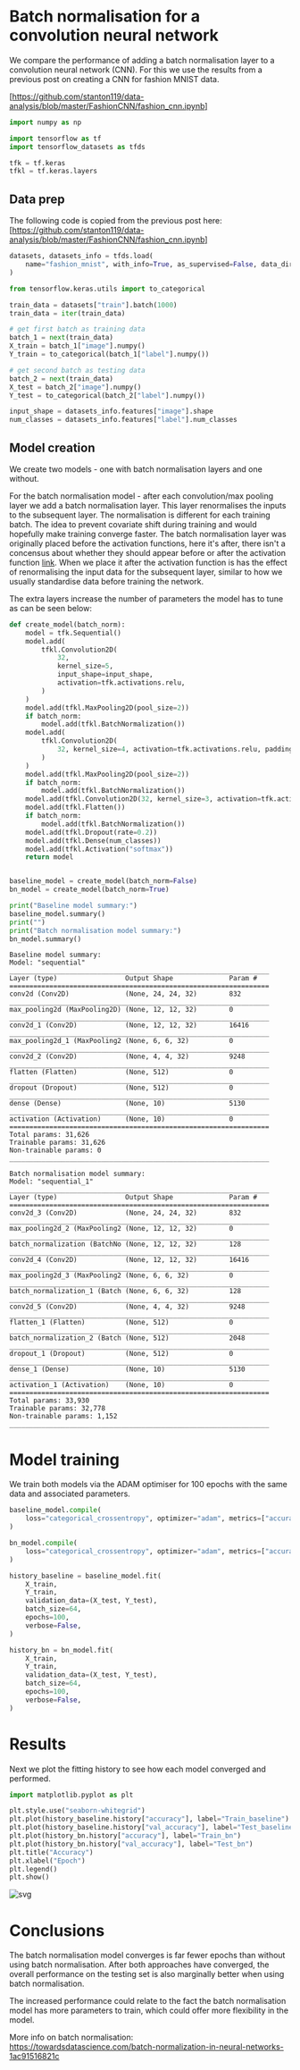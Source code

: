 # Batch normalisation for a convolution neural network

We compare the performance of adding a batch normalisation layer to a convolution neural network (CNN). For this we use the results from a previous post on creating a CNN for fashion MNIST data.

[https://github.com/stanton119/data-analysis/blob/master/FashionCNN/fashion_cnn.ipynb]


```python
import numpy as np

import tensorflow as tf
import tensorflow_datasets as tfds

tfk = tf.keras
tfkl = tf.keras.layers
```

## Data prep
The following code is copied from the previous post here:
[https://github.com/stanton119/data-analysis/blob/master/FashionCNN/fashion_cnn.ipynb]


```python
datasets, datasets_info = tfds.load(
    name="fashion_mnist", with_info=True, as_supervised=False, data_dir="data"
)
```


```python
from tensorflow.keras.utils import to_categorical

train_data = datasets["train"].batch(1000)
train_data = iter(train_data)

# get first batch as training data
batch_1 = next(train_data)
X_train = batch_1["image"].numpy()
Y_train = to_categorical(batch_1["label"].numpy())

# get second batch as testing data
batch_2 = next(train_data)
X_test = batch_2["image"].numpy()
Y_test = to_categorical(batch_2["label"].numpy())

input_shape = datasets_info.features["image"].shape
num_classes = datasets_info.features["label"].num_classes
```

## Model creation
We create two models - one with batch normalisation layers and one without.

For the batch normalisation model - after each convolution/max pooling layer we add a batch normalisation layer. This layer renormalises the inputs to the subsequent layer. The normalisation is different for each training batch. The idea to prevent covariate shift during training and would hopefully make training converge faster. The batch normalisation layer was originally placed before the activation functions, here it's after, there isn't a concensus about whether they should appear before or after the activation function [link](https://stackoverflow.com/questions/34716454/where-do-i-call-the-batchnormalization-function-in-keras). When we place it after the activation function is has the effect of renormalising the input data for the subsequent layer, similar to how we usually standardise data before training the network.

The extra layers increase the number of parameters the model has to tune as can be seen below:


```python
def create_model(batch_norm):
    model = tfk.Sequential()
    model.add(
        tfkl.Convolution2D(
            32,
            kernel_size=5,
            input_shape=input_shape,
            activation=tfk.activations.relu,
        )
    )
    model.add(tfkl.MaxPooling2D(pool_size=2))
    if batch_norm:
        model.add(tfkl.BatchNormalization())
    model.add(
        tfkl.Convolution2D(
            32, kernel_size=4, activation=tfk.activations.relu, padding="same"
        )
    )
    model.add(tfkl.MaxPooling2D(pool_size=2))
    if batch_norm:
        model.add(tfkl.BatchNormalization())
    model.add(tfkl.Convolution2D(32, kernel_size=3, activation=tfk.activations.relu))
    model.add(tfkl.Flatten())
    if batch_norm:
        model.add(tfkl.BatchNormalization())
    model.add(tfkl.Dropout(rate=0.2))
    model.add(tfkl.Dense(num_classes))
    model.add(tfkl.Activation("softmax"))
    return model


baseline_model = create_model(batch_norm=False)
bn_model = create_model(batch_norm=True)

print("Baseline model summary:")
baseline_model.summary()
print("")
print("Batch normalisation model summary:")
bn_model.summary()
```

    Baseline model summary:
    Model: "sequential"
    _________________________________________________________________
    Layer (type)                 Output Shape              Param #   
    =================================================================
    conv2d (Conv2D)              (None, 24, 24, 32)        832       
    _________________________________________________________________
    max_pooling2d (MaxPooling2D) (None, 12, 12, 32)        0         
    _________________________________________________________________
    conv2d_1 (Conv2D)            (None, 12, 12, 32)        16416     
    _________________________________________________________________
    max_pooling2d_1 (MaxPooling2 (None, 6, 6, 32)          0         
    _________________________________________________________________
    conv2d_2 (Conv2D)            (None, 4, 4, 32)          9248      
    _________________________________________________________________
    flatten (Flatten)            (None, 512)               0         
    _________________________________________________________________
    dropout (Dropout)            (None, 512)               0         
    _________________________________________________________________
    dense (Dense)                (None, 10)                5130      
    _________________________________________________________________
    activation (Activation)      (None, 10)                0         
    =================================================================
    Total params: 31,626
    Trainable params: 31,626
    Non-trainable params: 0
    _________________________________________________________________
    
    Batch normalisation model summary:
    Model: "sequential_1"
    _________________________________________________________________
    Layer (type)                 Output Shape              Param #   
    =================================================================
    conv2d_3 (Conv2D)            (None, 24, 24, 32)        832       
    _________________________________________________________________
    max_pooling2d_2 (MaxPooling2 (None, 12, 12, 32)        0         
    _________________________________________________________________
    batch_normalization (BatchNo (None, 12, 12, 32)        128       
    _________________________________________________________________
    conv2d_4 (Conv2D)            (None, 12, 12, 32)        16416     
    _________________________________________________________________
    max_pooling2d_3 (MaxPooling2 (None, 6, 6, 32)          0         
    _________________________________________________________________
    batch_normalization_1 (Batch (None, 6, 6, 32)          128       
    _________________________________________________________________
    conv2d_5 (Conv2D)            (None, 4, 4, 32)          9248      
    _________________________________________________________________
    flatten_1 (Flatten)          (None, 512)               0         
    _________________________________________________________________
    batch_normalization_2 (Batch (None, 512)               2048      
    _________________________________________________________________
    dropout_1 (Dropout)          (None, 512)               0         
    _________________________________________________________________
    dense_1 (Dense)              (None, 10)                5130      
    _________________________________________________________________
    activation_1 (Activation)    (None, 10)                0         
    =================================================================
    Total params: 33,930
    Trainable params: 32,778
    Non-trainable params: 1,152
    _________________________________________________________________


# Model training
We train both models via the ADAM optimiser for 100 epochs with the same data and associated parameters.


```python
baseline_model.compile(
    loss="categorical_crossentropy", optimizer="adam", metrics=["accuracy"]
)

bn_model.compile(
    loss="categorical_crossentropy", optimizer="adam", metrics=["accuracy"]
)

history_baseline = baseline_model.fit(
    X_train,
    Y_train,
    validation_data=(X_test, Y_test),
    batch_size=64,
    epochs=100,
    verbose=False,
)

history_bn = bn_model.fit(
    X_train,
    Y_train,
    validation_data=(X_test, Y_test),
    batch_size=64,
    epochs=100,
    verbose=False,
)
```

# Results
Next we plot the fitting history to see how each model converged and performed.


```python
import matplotlib.pyplot as plt

plt.style.use("seaborn-whitegrid")
plt.plot(history_baseline.history["accuracy"], label="Train_baseline")
plt.plot(history_baseline.history["val_accuracy"], label="Test_baseline")
plt.plot(history_bn.history["accuracy"], label="Train_bn")
plt.plot(history_bn.history["val_accuracy"], label="Test_bn")
plt.title("Accuracy")
plt.xlabel("Epoch")
plt.legend()
plt.show()
```


    
![svg](fashion_batch_norm_files/fashion_batch_norm_10_0.svg)
    


# Conclusions

The batch normalisation model converges is far fewer epochs than without using batch normalisation.
After both approaches have converged, the overall performance on the testing set is also marginally better when using batch normalisation.

The increased performance could relate to the fact the batch normalisation model has more parameters to train, which could offer more flexibility in the model. 

More info on batch normalisation:  
https://towardsdatascience.com/batch-normalization-in-neural-networks-1ac91516821c
